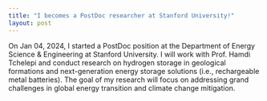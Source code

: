 ```yaml
---
title: "I becomes a PostDoc researcher at Stanford University!"
layout: post
---
```


On Jan 04, 2024, I started a PostDoc position at the Department of Energy Science \& Engineering at Stanford University. I will work with Prof. Hamdi Tchelepi and conduct research on hydrogen storage in geological formations and next-generation energy storage solutions (i.e., rechargeable metal batteries). The goal of my research will focus on addressing grand challenges in global energy transition and climate change mitigation.
